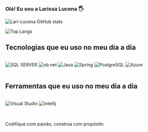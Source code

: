 ### Olá! Eu sou a Larissa Lucena 🖐️

![Lari-Lucena GitHub stats](https://github-readme-stats.vercel.app/api?username=Lari-Lucena&show_icons=true&theme=dracula)

![Top Langs](https://github-readme-stats.vercel.app/api/top-langs/?username=Lari-Lucena&layout=compact)

## Tecnologias que eu uso no meu dia a dia

<div style="display: inline_block"><br/>
    <img aling="center" alt="SQL SERVER" src="https://img.shields.io/badge/Microsoft_SQL_Server-CC2927?style=for-the-badge&logo=microsoft-sql-server&logoColor=white">
     <img aling="center" alt="vb.net" src="https://img.shields.io/badge/.NET-5C2D91?style=for-the-badge&logo=.net&logoColor=white">
      <img aling="center" alt="Java" src="https://img.shields.io/badge/Java-ED8B00?style=for-the-badge&logo=openjdk&logoColor=white">
       <img aling="center" alt="Spring" src="https://img.shields.io/badge/Spring-6DB33F?style=for-the-badge&logo=spring&logoColor=white">
       <img aling="center" alt="PostgreSQL" src="https://img.shields.io/badge/PostgreSQL-316192?style=for-the-badge&logo=postgresql&logoColor=white">
       <img aling="center" alt="Azure" src="https://img.shields.io/badge/Microsoft_Azure-0089D6?style=for-the-badge&logo=microsoft-azure&logoColor=white">
</div><br/>

## Ferramentas que eu uso no meu dia a dia

<div style="display: inline_block"><br/>
    <img aling="center" alt="Visual Studio" src="https://img.shields.io/badge/Visual_Studio-5C2D91?style=for-the-badge&logo=visual%20studio&logoColor=white">
     <img aling="center" alt="Intellij" src="https://img.shields.io/badge/IntelliJ_IDEA-000000.svg?style=for-the-badge&logo=intellij-idea&logoColor=white">
      <img aling="center" alt="" src="">
       <img aling="center" alt="" src="">
</div><br/><br/>

Codifique com paixão, construa com propósito.
